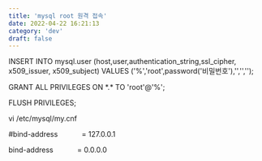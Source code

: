 ```yaml
---
title: 'mysql root 원격 접속'
date: 2022-04-22 16:21:13
category: 'dev'
draft: false
---
```


  

INSERT INTO mysql.user (host,user,authentication\_string,ssl\_cipher, x509\_issuer, x509\_subject) VALUES ('%','root',password('비밀번호'),'','','');

GRANT ALL PRIVILEGES ON \*.\* TO 'root'@'%';

FLUSH PRIVILEGES;

  

vi /etc/mysql/my.cnf

#bind-address            = 127.0.0.1

bind-address            = 0.0.0.0
